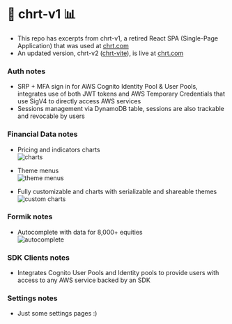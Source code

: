 # :file_folder: chrt-v1 :bar_chart: 

- This repo has excerpts from chrt-v1, a retired React SPA (Single-Page Application) that was used at [chrt.com](https://chrt.com)
- An updated version, chrt-v2 ([chrt-vite](https://github.com/chrtHub/chrt-vite)), is live at [chrt.com](https://chrt.com)

### Auth notes

- SRP + MFA sign in for AWS Cognito Identity Pool & User Pools, integrates use of both JWT tokens and AWS Temporary Credentials that use SigV4 to directly access AWS services
- Sessions management via DynamoDB table, sessions are also trackable and revocable by users

### Financial Data notes

- Pricing and indicators charts<br/>
![charts](https://s3.amazonaws.com/chrt.com/charts.png)

- Theme menus<br/>
![theme menus](https://s3.amazonaws.com/chrt.com/customize.png)

- Fully customizable and charts with serializable and shareable themes<br/>
![custom charts](https://s3.amazonaws.com/chrt.com/custom_charts.png)

### Formik notes

- Autocomplete with data for 8,000+ equities<br/>
![autocomplete](https://s3.amazonaws.com/chrt.com/autocomplete.png)

### SDK Clients notes

- Integrates Cognito User Pools and Identity pools to provide users with access to any AWS service backed by an SDK

### Settings notes

- Just some settings pages :)
